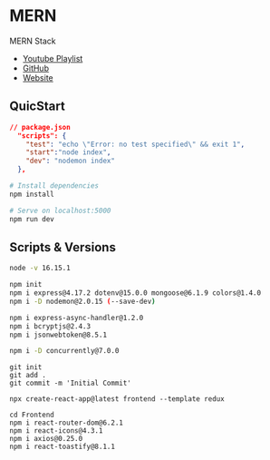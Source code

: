 # MERN

MERN Stack

- [Youtube Playlist](https://youtube.com/playlist?list=PLillGF-RfqbbQeVSccR9PGKHzPJSWqcsm)
- [GitHub](https://github.com/bradtraversy/mern-tutorial)
- [Website](https://www.traversymedia.com/)

## QuicStart

```json
// package.json
  "scripts": {
    "test": "echo \"Error: no test specified\" && exit 1",
    "start":"node index",
    "dev": "nodemon index"
  },
```

```bash
# Install dependencies
npm install

# Serve on localhost:5000
npm run dev
```

## Scripts & Versions
```bash
node -v 16.15.1

npm init
npm i express@4.17.2 dotenv@15.0.0 mongoose@6.1.9 colors@1.4.0
npm i -D nodemon@2.0.15 (--save-dev)

npm i express-async-handler@1.2.0 
npm i bcryptjs@2.4.3 
npm i jsonwebtoken@8.5.1

npm i -D concurrently@7.0.0
```

```
git init
git add .
git commit -m 'Initial Commit'
```

```
npx create-react-app@latest frontend --template redux

cd Frontend
npm i react-router-dom@6.2.1
npm i react-icons@4.3.1
npm i axios@0.25.0
npm i react-toastify@8.1.1

```

